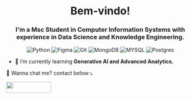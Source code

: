 <h1 align="center">Bem-vindo!</h1>  
<h3 align="center">I'm a Msc Student in Computer Information Systems with experience in Data Science and Knowledge Engineering. </h3> 

<p align="center">
    <img src="https://img.shields.io/badge/python-3670A0?style=for-the-badge&logo=python&logoColor=ffdd54" alt="Python">
    <img src="https://img.shields.io/badge/figma-%23F24E1E.svg?style=for-the-badge&logo=figma&logoColor=white" alt="Figma">
    <img src="https://img.shields.io/badge/git-%23F05033.svg?style=for-the-badge&logo=git&logoColor=white" alt="Git">
    <img src="https://img.shields.io/badge/MongoDB-%234ea94b.svg?style=for-the-badge&logo=mongodb&logoColor=white" alt="MongoDB">
    <img src="https://img.shields.io/badge/mysql-%2300f.svg?style=for-the-badge&logo=mysql&logoColor=white" alt="MYSQL">
    <img src="https://img.shields.io/badge/postgres-%23316192.svg?style=for-the-badge&logo=postgresql&logoColor=white" alt="Postgres">
</p>
    
<ul>
  <li>🌱 I’m currently learning <strong>Generative AI and Advanced Analytics.</strong></li>
</ul>
<p align="left">
  💌 Wanna chat me? contact below:⤵️
</p>
<p align="left">
  <a href="https://www.linkedin.com/in/silva-wesley/" alt="Linkedin">
  <img height="30" width="120" src="https://img.shields.io/badge/-Linkedin-0e76a8?style=flat-square&logo=Linkedin&logoColor=white&link=https://www.linkedin.com/in/silva-wesley/"/></a>
  </p>  
<!---
ossevaolep/ossevaolep is a ✨ special ✨ repository because its `README.md` (this file) appears on your GitHub profile.
You can click the Preview link to take a look at your changes.
--->
